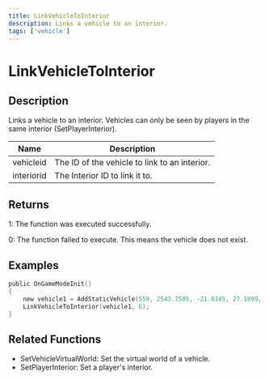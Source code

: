 ```yaml
---
title: LinkVehicleToInterior
description: Links a vehicle to an interior.
tags: ['vehicle']
---
```


# LinkVehicleToInterior

<TagLinks />

## Description

Links a vehicle to an interior. Vehicles can only be seen by players in the same interior (SetPlayerInterior).


| Name | Description |
|------|-------------|
|vehicleid | The ID of the vehicle to link to an interior.|
|interiorid | The Interior ID to link it to.|


## Returns

 1: The function was executed successfully. 

 0: The function failed to execute. This means the vehicle does not exist.


## Examples


```c
public OnGameModeInit()
{
    new vehicle1 = AddStaticVehicle(559, 2543.7505, -21.8345, 27.1899, 52.6054, -1, -1);
    LinkVehicleToInterior(vehicle1, 6);
}
```


## Related Functions


-  SetVehicleVirtualWorld: Set the virtual world of a vehicle.
-  SetPlayerInterior: Set a player's interior.